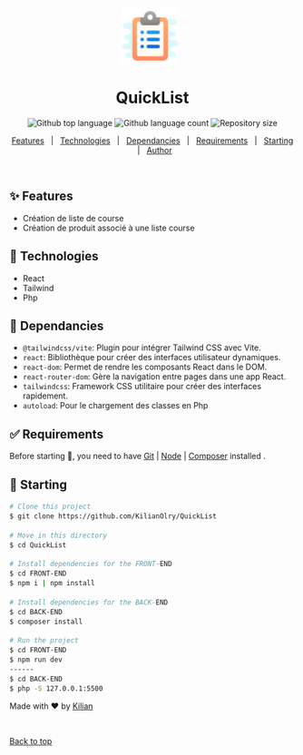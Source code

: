 <div align="center" id="top"> 
  <img src="./FRONT-END/public/favicon.png" width="100" alt="logo QuickList" />
&#xa0;

</div>

<h1 align="center">QuickList</h1>

<p align="center">
  <img alt="Github top language" src="https://img.shields.io/github/languages/top/KilianOlry/QuickList?color=56BEB8">

  <img alt="Github language count" src="https://img.shields.io/github/languages/count/KilianOlry/QuickList?color=56BEB8">

  <img alt="Repository size" src="https://img.shields.io/github/repo-size/KilianOlry/QuickList?color=56BEB8">
</p>

<p align="center">
  <a href="#sparkles-features">Features</a> &#xa0; | &#xa0;
  <a href="#rocket-technologies">Technologies</a> &#xa0; | &#xa0;
  <a href="#dart-Dependancies">Dependancies</a> &#xa0; | &#xa0;
  <a href="#white_check_mark-requirements">Requirements</a> &#xa0; | &#xa0;
  <a href="#checkered_flag-starting">Starting</a> &#xa0; | &#xa0;
  <a href="https://github.com/KilianOlry" target="_blank">Author</a>
</p>

<br>

## :sparkles: Features

- Création de liste de course
- Création de produit associé à une liste course

## :rocket: Technologies

- React
- Tailwind
- Php

## :dart: Dependancies

- `@tailwindcss/vite`: Plugin pour intégrer Tailwind CSS avec Vite.
- `react`: Bibliothèque pour créer des interfaces utilisateur dynamiques.
- `react-dom`: Permet de rendre les composants React dans le DOM.
- `react-router-dom`: Gère la navigation entre pages dans une app React.
- `tailwindcss`: Framework CSS utilitaire pour créer des interfaces rapidement.
- `autoload`: Pour le chargement des classes en Php

## :white_check_mark: Requirements

Before starting :checkered_flag:, you need to have [Git](https://git-scm.com) | [Node](https://nodejs.org/en/) | [Composer](https://getcomposer.org/) installed .

## :checkered_flag: Starting

```bash
# Clone this project
$ git clone https://github.com/KilianOlry/QuickList

# Move in this directory
$ cd QuickList

# Install dependencies for the FRONT-END
$ cd FRONT-END
$ npm i | npm install

# Install dependencies for the BACK-END
$ cd BACK-END
$ composer install

# Run the project
$ cd FRONT-END
$ npm run dev
------
$ cd BACK-END
$ php -S 127.0.0.1:5500
```


Made with :heart: by <a href="https://github.com/KilianOlry" target="_blank">Kilian</a>

&#xa0;

<a href="#top">Back to top</a>